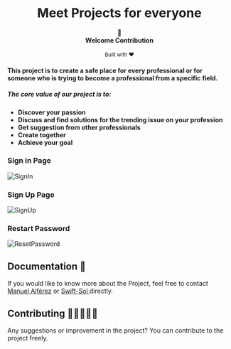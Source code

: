 <h1 align="center">Meet Projects for everyone</h1>
<div align="center">
	  📝
</div>
<div align="center">
  <strong>Welcome Contribution</strong>
</div>
<br/>

<div align="center">
	<sub>Built with ❤ 
      </div>


#### This project is to create a safe place for every professional or for someone who is trying to become a professional from a specific field.


##### The core value of our project is to:
 - __Discover your passion__
 - __Discuss and find solutions for the trending issue on your profession__
 - __Get suggestion from other professionals__
 - __Create together__
 - __Achieve your goal__


### Sign in Page

![SignIn](https://user-images.githubusercontent.com/62746283/93327337-2d4f7980-f840-11ea-9757-b43f84c5cd4f.PNG)


### Sign Up Page


![SignUp](https://user-images.githubusercontent.com/62746283/93327397-43f5d080-f840-11ea-97c0-51281ab3a173.PNG)

### Restart Password
![ResetPassword](https://user-images.githubusercontent.com/62746283/93327404-4821ee00-f840-11ea-8da2-93b68ea16eec.PNG)



## Documentation 📄

If you would like to know more about the Project, feel free to contact  <a href="https://twitter.com/manuelalferez">Manuel Alférez</a> or <a href="https://t.me/ThiriSan"> Swift-Sol </a> directly.  



## Contributing 🧑🏻‍🤝‍🧑🏽

Any suggestions or improvement in the project? You can contribute to the project freely. 


